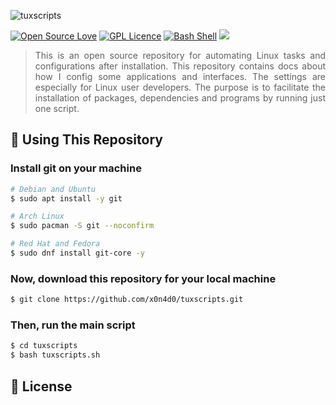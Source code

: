 <div align='justify'>

![tuxscripts](https://user-images.githubusercontent.com/38081852/67349186-95f18180-f51d-11e9-8379-c1ca04785142.png)

[![Open Source Love](https://badges.frapsoft.com/os/v1/open-source.png?v=103)](https://github.com/ellerbrock/open-source-badges/) [![GPL Licence](https://badges.frapsoft.com/os/gpl/gpl.png?v=103)](https://opensource.org/licenses/GPL-3.0/) [![Bash Shell](https://badges.frapsoft.com/bash/v1/bash.png?v=103)](https://github.com/ellerbrock/open-source-badges/) ![](https://img.shields.io/badge/GNU/Linux-%E2%9D%A5-red)

> This is an open source repository for automating Linux tasks and configurations after installation. This repository contains docs about how I config some applications and interfaces. The settings are especially for Linux user developers. The purpose is to facilitate the installation of packages, dependencies and programs by running just one script.

## 🍷 **Using This Repository**

### Install git on your machine

```sh
# Debian and Ubuntu
$ sudo apt install -y git

# Arch Linux
$ sudo pacman -S git --noconfirm

# Red Hat and Fedora
$ sudo dnf install git-core -y
```

### Now, download this repository for your local machine


```sh
$ git clone https://github.com/x0n4d0/tuxscripts.git
```

### Then, run the main script

```sh
$ cd tuxscripts
$ bash tuxscripts.sh
```

## 🧾 **License**


</div>